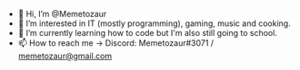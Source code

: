 - 👋 Hi, I’m @Memetozaur
- 👀 I’m interested in IT (mostly programming), gaming, music and cooking.
- 🌱 I’m currently learning how to code but I'm also still going to school.
- 📫 How to reach me -> Discord: Memetozaur#3071 / memetozaur@gmail.com 
<!---
Memetozaur/Memetozaur is a ✨ special ✨ repository because its `README.md` (this file) appears on your GitHub profile.
You can click the Preview link to take a look at your changes.
--->
